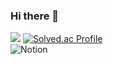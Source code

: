 ### Hi there 👋

<!--
**dd-jero/dd-jero** is a ✨ _special_ ✨ repository because its `README.md` (this file) appears on your GitHub profile.

Here are some ideas to get you started:

- 🔭 I’m currently working on ...
- 🌱 I’m currently learning ...
- 👯 I’m looking to collaborate on ...
- 🤔 I’m looking for help with ...
- 💬 Ask me about ...
- 📫 How to reach me: ...
- 😄 Pronouns: ...
- ⚡ Fun fact: ...
-->
<img src="https://img.shields.io/badge/Python-3766AB?style=flat-square&logo=C%2B%2B&logoColor=white"/></a>
[![Solved.ac Profile](http://mazassumnida.wtf/api/generate_badge?boj=boutljy0407)](https://solved.ac/boutljy0407)<br/>
![Notion](https://img.shields.io/badge/Notion-%23000000.svg?style=for-the-badge&logo=notion&logoColor=white)
